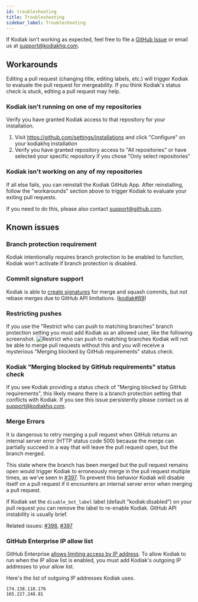```yaml
---
id: troubleshooting
title: Troubleshooting
sidebar_label: Troubleshooting
---
```


If Kodiak isn't working as expected, feel free to file a [GitHub Issue](https://github.com/chdsbd/kodiak/issues/new/choose) or email us at support@kodiakhq.com.

## Workarounds

Editing a pull request (changing title, editing labels, etc.) will trigger Kodiak to evaluate the pull request for mergeability. If you think Kodiak's status check is stuck, editing a pull request may help.

### Kodiak isn't running on one of my repositories

Verify you have granted Kodiak access to that repository for your installation.

1. Visit https://github.com/settings/installations and click "Configure" on your kodiakhq installation
2. Verify you have granted repository access to "All repositories" or have selected your specific repository if you chose "Only select repositories"

### Kodiak isn't working on any of my repositories

If all else fails, you can reinstall the Kodiak GitHub App. After reinstalling, follow the "workarounds" section above to trigger Kodiak to evaluate your exiting pull requests.

If you need to do this, please also contact support@github.com.

## Known issues

### Branch protection requirement

Kodiak intentionally requires branch protection to be enabled to function,
Kodiak won't activate if branch protection is disabled.

### Commit signature support

Kodiak is able to [create signatures](https://help.github.com/en/articles/about-required-commit-signing) for merge and squash commits, but not rebase merges due to GitHub API limitations. ([kodiak#89](https://github.com/chdsbd/kodiak/issues/89))

### Restricting pushes

If you use the "Restrict who can push to matching branches" branch protection setting you must add Kodiak as an allowed user, like the following screenshot.
![Restrict who can push to matching branches](/img/restrict-who-can-push-to-matching-branches.png) Kodiak will not be able to merge pull requests without this and you will receive a mysterious "Merging blocked by GitHub requirements" status check.

### Kodiak "Merging blocked by GitHub requirements" status check

If you see Kodiak providing a status check of "Merging blocked by GitHub requirements", this likely means there is a branch protection setting that conflicts with Kodiak. If you see this issue persistently please contact us at support@kodiakhq.com.

### Merge Errors

It is dangerous to retry merging a pull request when GitHub returns an internal server error (HTTP status code 500) because the merge can partially succeed in a way that will leave the pull request open, but the branch merged.

This state where the branch has been merged but the pull request remains open would trigger Kodiak to erroneously merge in the pull request multiple times, as we've seen in [#397](https://github.com/chdsbd/kodiak/issues/397). To prevent this behavior Kodiak will disable itself on a pull request if it encounters an internal server error when merging a pull request.

If Kodiak set the `disable_bot_label` label (default "kodiak:disabled") on your pull request you can remove the label to re-enable Kodiak. GitHub API instability is usually brief.

Related issues: [#398](https://github.com/chdsbd/kodiak/pull/398), [#397](https://github.com/chdsbd/kodiak/issues/397)

### GitHub Enterprise IP allow list

GitHub Enterprise [allows limiting access by IP address](https://docs.github.com/en/organizations/keeping-your-organization-secure/managing-allowed-ip-addresses-for-your-organization). To allow Kodiak to run when the IP allow list is enabled, you must add Kodiak's outgoing IP addresses to your allow list.

Here's the list of outgoing IP addresses Kodiak uses.

```
174.138.118.176
165.227.248.81
```
